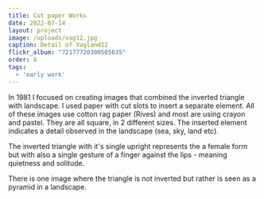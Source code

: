 ```yaml
---
title: Cut paper Works
date: 2022-07-14
layout: project
image: /uploads/vag12.jpg
caption: Detail of Vagland12
flickr_album: "72177720300505635"
order: 6
tags:
  - 'early work'
---
```


In 1981 I focused on creating images that combined the inverted triangle with landscape. I used paper with cut slots to insert a separate element. All of these images use cotton rag paper (Rives) and most are using crayon and pastel. They are all square, in 2 different sizes. The inserted element indicates a detail observed in the landscape (sea, sky, land etc).

The inverted triangle with it's single upright represents the a female form but with also a single gesture of a finger against the lips - meaning quietness and solitude.

There is one image where the triangle is not inverted but rather is seen as a pyramid in a landscape.
